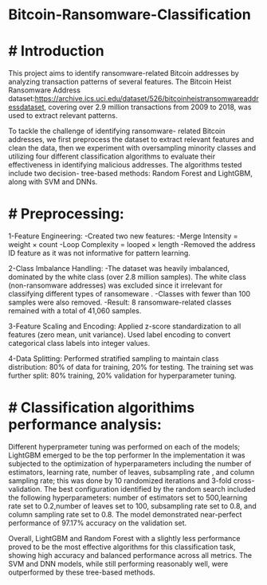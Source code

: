 # Bitcoin-Ransomware-Classification
# # Introduction
This project aims to identify ransomware-related Bitcoin addresses by analyzing transaction patterns of several features. The Bitcoin Heist Ransomware Address dataset:https://archive.ics.uci.edu/dataset/526/bitcoinheistransomwareaddressdataset, covering over 2.9 million transactions from 2009 to 2018, was used to extract relevant patterns.

To tackle the challenge of identifying ransomware- related Bitcoin addresses, we first preprocess the dataset to extract relevant features and clean the data, then we experiment with oversampling minority classes and utilizing four different classification algorithms to evaluate their effectiveness in identifying malicious addresses. The algorithms tested include two decision- tree-based methods: Random Forest and LightGBM, along with SVM and DNNs.

# # Preprocessing: 

1-Feature Engineering:
-Created two new features:
-Merge Intensity = weight × count
-Loop Complexity = looped × length
-Removed the address ID feature as it was not informative for pattern learning.

2-Class Imbalance Handling:
-The dataset was heavily imbalanced, dominated by the white class (over 2.8 million samples).
The white class (non-ransomware addresses) was excluded since it irrelevant for classifying different types of ransomeware .
-Classes with fewer than 100 samples were also removed.
-Result: 8 ransomware-related classes remained with a total of 41,060 samples.

3-Feature Scaling and Encoding:
Applied z-score standardization to all features (zero mean, unit variance).
Used label encoding to convert categorical class labels into integer values.

4-Data Splitting:
Performed stratified sampling to maintain class distribution:
80% of data for training, 20% for testing.
The training set was further split: 80% training, 20% validation for hyperparameter tuning.

# # Classification algorithims performance analysis: 

Different hyperprameter tuning was performed on each of the models; LightGBM emerged to be the top performer In the implementation it was subjected to the optimization of hyperparameters including the number of estimators, learning rate, number of leaves, subsampling rate , and column sampling rate; this was done by 10 randomized iterations and 3-fold cross-validation. The best configuration identified by the random search included the following hyperparameters: number of estimators set to 500,learning rate set to 0.2,number of leaves set to 100, subsampling rate set to 0.8, and column sampling rate set to 0.8.
The model demonstrated near-perfect performance of 97.17% accuracy on the validation set.
 
Overall, LightGBM and Random Forest with a slightly less performance proved to be the most effective algorithms for this classification task, showing high accuracy and balanced performance across all metrics. The SVM and DNN models, while still performing reasonably well, were outperformed by these tree-based methods.

